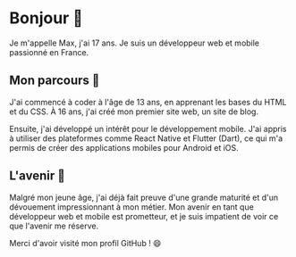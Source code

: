# Bonjour 👋

Je m'appelle Max, j'ai 17 ans. Je suis un développeur web et mobile passionné en France.

## Mon parcours 🚀

J'ai commencé à coder à l'âge de 13 ans, en apprenant les bases du HTML et du CSS. À 16 ans, j'ai créé mon premier site web, un site de blog.

Ensuite, j'ai développé un intérêt pour le développement mobile. J'ai appris à utiliser des plateformes comme React Native et Flutter (Dart), ce qui m'a permis de créer des applications mobiles pour Android et iOS.

## L'avenir 🔮

Malgré mon jeune âge, j'ai déjà fait preuve d'une grande maturité et d'un dévouement impressionnant à mon métier. Mon avenir en tant que développeur web et mobile est prometteur, et je suis impatient de voir ce que l'avenir me réserve.

Merci d'avoir visité mon profil GitHub ! 😄
